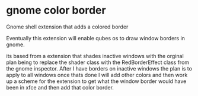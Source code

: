 gnome color border
======================

Gnome shell extension that adds a colored border


Eventually this extension will enable qubes os to draw window borders in gnome. 

its based from a extension that shades inactive windows with the orginal plan being to replace the shader class with the RedBorderEffect class from the gnome inspector. 
After I have borders on inactive windows the plan is to apply to all windows
once thats done I will add other colors and then work up a scheme for the extension to get what the window border would have been in xfce and then add that color border.
